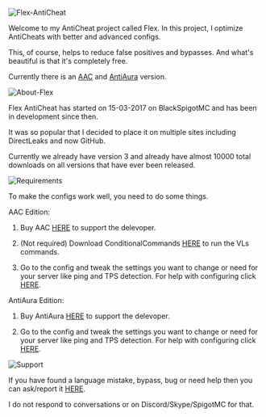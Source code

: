 ![Flex-AntiCheat](//i.imgur.com/8XjUwW5.png)

Welcome to my AntiCheat project called Flex. In this project, I optimize AntiCheats with better and advanced configs.

This, of course, helps to reduce false positives and bypasses. And what's beautiful is that it's completely free.

Currently there is an [AAC]() and [AntiAura]() version.


![About-Flex](//i.imgur.com/RYHUP74.png)

Flex AntiCheat has started on 15-03-2017 on BlackSpigotMC and has been in development since then.

It was so popular that I decided to place it on multiple sites including DirectLeaks and now GitHub.

Currently we already have version 3 and already have almost 10000 total downloads on all versions that have ever been released.


![Requirements](//i.imgur.com/kDsgRhA.png)

To make the configs work well, you need to do some things.


AAC Edition:

1. Buy AAC [HERE](https://www.spigotmc.org/resources/aac-advanced-anti-cheat-hack-kill-aura-blocker.6442/) to support the delevoper.

2. (Not required) Download ConditionalCommands [HERE](https://www.spigotmc.org/resources/conditionalcommands.14295/) to run the VLs commands.

3. Go to the config and tweak the settings you want to change or need for your server like ping and TPS detection. For help with configuring click [HERE]().



AntiAura Edition:
1. Buy AntiAura [HERE](https://www.spigotmc.org/resources/antiaura-hack-blocker-1-7-1-12-compatible.1368/) to support the delevoper.

2. Go to the config and tweak the settings you want to change or need for your server like ping and TPS detection. For help with configuring click [HERE]().


![Support](//i.imgur.com/XwDyFDS.png)

If you have found a language mistake, bypass, bug or need help then you can ask/report it [HERE]().

I do not respond to conversations or on Discord/Skype/SpigotMC for that.
